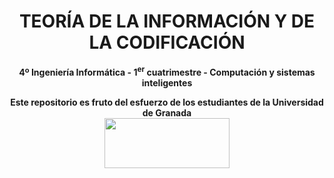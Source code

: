 <center><h1>TEORÍA DE LA INFORMACIÓN Y DE LA CODIFICACIÓN</h1></center>
<center><b>4º Ingeniería Informática - 1<sup>er</sup> cuatrimestre - Computación y sistemas inteligentes</b></center>



<p align="center">
   <b>Este repositorio es fruto del esfuerzo de los estudiantes de la Universidad de Granada</b></br>
   <a href="http://deiit.ugr.es/"><img width="200" height="80" src="https://imgur.com/1lXPd4l.png"></a>
</p>
